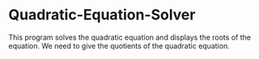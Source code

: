 # Quadratic-Equation-Solver
This program solves the quadratic equation and displays the roots of the equation.
We need to give the quotients of the quadratic equation.

